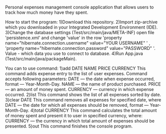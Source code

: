 Personal expenses management console application that allows users to track how much money have they spent.

How to start the program:
1)Download this repository.
2)Import zip-archive which you downloaded in your Integrated Development Environment (IDE).
3)Change the database settings (Test/src/main/java/META-INF) open file 'persistence.xml' and change 'value' in the row 'property name="hibernate.connection.username" value="YOUR USERNAME" ' , 'property name="hibernate.connection.password" value="PASSWORD" '. Value - which data you use to connect to database.
4)Run App.java (Test/src/main/java/packageMain).

You can to use command:
1)add DATE NAME PRICE CURRENCY
This command adds expense entry to the list of user expenses. Command accepts following parameters: 
DATE — the date when expense occurred, format — Year-Month-Day.
NAME — the name of product purchased.
PRICE — an amount of money spent.
CURRENCY — currency in which expense occurred.
2)list
This command shows the list of all expenses sorted by date.
3)clear DATE 
This command removes all expenses for specified date, where
DATE — the date for which all expenses should be removed, format — Year-Month-Day.
4)total CURRENCY
This command calculates the total amount of money spent and present it to user in specified currency, where: 
CURRENCY — the currency in which total amount of expenses should be presented.
5)out
This command finishes the console program.
